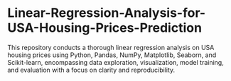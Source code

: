 # Linear-Regression-Analysis-for-USA-Housing-Prices-Prediction
This repository conducts a thorough linear regression analysis on USA housing prices using Python, Pandas, NumPy, Matplotlib, Seaborn, and Scikit-learn, encompassing data exploration, visualization, model training, and evaluation with a focus on clarity and reproducibility.
